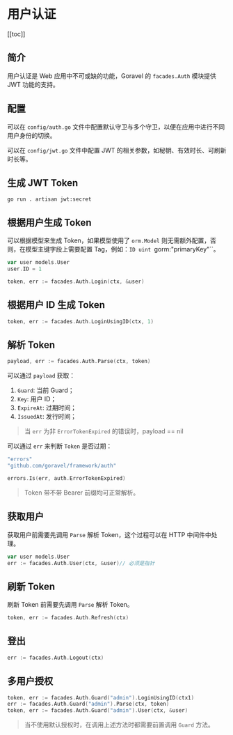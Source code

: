 # 用户认证

[[toc]]

## 简介

用户认证是 Web 应用中不可或缺的功能，Goravel 的 `facades.Auth` 模块提供 JWT 功能的支持。

## 配置

可以在 `config/auth.go` 文件中配置默认守卫与多个守卫，以便在应用中进行不同用户身份的切换。

可以在 `config/jwt.go` 文件中配置 JWT 的相关参数，如秘钥、有效时长、可刷新时长等。

## 生成 JWT Token

```
go run . artisan jwt:secret
```

## 根据用户生成 Token

可以根据模型来生成 Token，如果模型使用了 `orm.Model` 则无需额外配置，否则，在模型主键字段上需要配置 Tag，例如：`ID uint `gorm:"primaryKey"``。

```go
var user models.User
user.ID = 1

token, err := facades.Auth.Login(ctx, &user)
```

## 根据用户 ID 生成 Token

```go
token, err := facades.Auth.LoginUsingID(ctx, 1)
```

## 解析 Token

```go
payload, err := facades.Auth.Parse(ctx, token)
```

可以通过 `payload` 获取：

1. `Guard`: 当前 Guard；
2. `Key`: 用户 ID；
3. `ExpireAt`: 过期时间；
4. `IssuedAt`: 发行时间；

> 当 `err` 为非 `ErrorTokenExpired` 的错误时，payload == nil

可以通过 `err` 来判断 `Token` 是否过期：

```go
"errors"
"github.com/goravel/framework/auth"

errors.Is(err, auth.ErrorTokenExpired)
```

> Token 带不带 Bearer 前缀均可正常解析。

## 获取用户

获取用户前需要先调用 `Parse` 解析 Token，这个过程可以在 HTTP 中间件中处理。

```go
var user models.User
err := facades.Auth.User(ctx, &user)// 必须是指针
```

## 刷新 Token

刷新 Token 前需要先调用 `Parse` 解析 Token。

```go
token, err := facades.Auth.Refresh(ctx)
```

## 登出

```go
err := facades.Auth.Logout(ctx)
```

## 多用户授权

```go
token, err := facades.Auth.Guard("admin").LoginUsingID(ctx1)
err := facades.Auth.Guard("admin").Parse(ctx, token)
token, err := facades.Auth.Guard("admin").User(ctx, &user)
```

> 当不使用默认授权时，在调用上述方法时都需要前置调用 `Guard` 方法。
